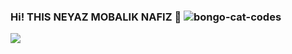 ### Hi! THIS NEYAZ MOBALIK NAFIZ 👋 ![bongo-cat-codes](https://user-images.githubusercontent.com/92919697/157845574-fbc4d8b7-abe5-4a04-8616-f599f126bde2.gif) 
<img src="https://github-readme-stats.vercel.app/api?username=neyaznafiz&show_icons=true&theme=light&line_height=27">
